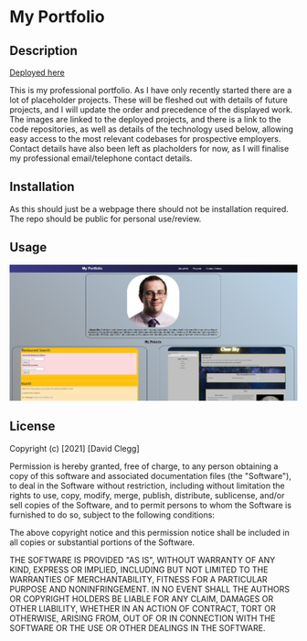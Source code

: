 # My Portfolio

## Description

[Deployed here](https://cleggatron.github.io/Updated-Portfolio/)

This is my professional portfolio. As I have only recently started there are a lot of placeholder projects. These will be fleshed out with details of future projects, and I will update the order and precedence of the displayed work. 
The images are linked to the deployed projects, and there is a link to the code repositories, as well as details of the technology used below, allowing easy access to the most relevant codebases for prospective employers. 
Contact details have also been left as placholders for now, as I will finalise my professional email/telephone contact details.


## Installation
As this should just be a webpage there should not be installation required. The repo should be public for personal use/review.


## Usage
![screenshot of website](./assets/ReadmeScreenshot.PNG)

## License
Copyright (c) [2021] [David Clegg]

Permission is hereby granted, free of charge, to any person obtaining a copy of this software and associated documentation files (the "Software"), to deal in the Software without restriction, including without limitation the rights to use, copy, modify, merge, publish, distribute, sublicense, and/or sell copies of the Software, and to permit persons to whom the Software is furnished to do so, subject to the following conditions:

The above copyright notice and this permission notice shall be included in all copies or substantial portions of the Software.

THE SOFTWARE IS PROVIDED "AS IS", WITHOUT WARRANTY OF ANY KIND, EXPRESS OR IMPLIED, INCLUDING BUT NOT LIMITED TO THE WARRANTIES OF MERCHANTABILITY, FITNESS FOR A PARTICULAR PURPOSE AND NONINFRINGEMENT. IN NO EVENT SHALL THE AUTHORS OR COPYRIGHT HOLDERS BE LIABLE FOR ANY CLAIM, DAMAGES OR OTHER LIABILITY, WHETHER IN AN ACTION OF CONTRACT, TORT OR OTHERWISE, ARISING FROM, OUT OF OR IN CONNECTION WITH THE SOFTWARE OR THE USE OR OTHER DEALINGS IN THE SOFTWARE.